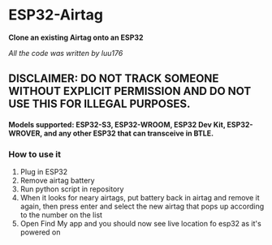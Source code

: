 # ESP32-Airtag

**Clone an existing Airtag onto an ESP32**

*All the code was written by luu176*

## DISCLAIMER: DO NOT TRACK SOMEONE WITHOUT EXPLICIT PERMISSION AND DO NOT USE THIS FOR ILLEGAL PURPOSES.

#### **Models supported:** ESP32-S3, ESP32-WROOM, ESP32 Dev Kit, ESP32-WROVER, and any other ESP32 that can transceive in BTLE.


### How to use it
1. Plug in ESP32
2. Remove airtag battery
3. Run python script in repository
4. When it looks for neary airtags, put battery back in airtag and remove it again, then press enter and select the new airtag that pops up according to the number on the list
5. Open Find My app and you should now see live location fo esp32 as it's powered on


